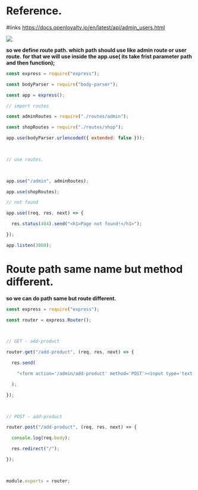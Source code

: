 # Reference.
#links 
https://docs.openloyalty.io/en/latest/api/admin_users.html

![](https://i.imgur.com/NBbXhsu.png)




**so we define route path. which path should use like admin route or user route.**
**for that we will use inside the app.use( its take frist parameter path and then function);**

```js
const express = require("express");

const bodyParser = require("body-parser");

const app = express();

// import routes

const adminRoutes = require("./routes/admin");

const shopRoutes = require("./routes/shop");

app.use(bodyParser.urlencoded({ extended: false }));

  

// use routes.

  

app.use("/admin", adminRoutes);

app.use(shopRoutes);

// not found

app.use((req, res, next) => {

  res.status(404).send("<h1>Page not found!</h1>");

});

app.listen(3000);
```




# Route path same name but method different.

**so we can do path same but route different.**

```js
const express = require("express");

const router = express.Router();

  

// GET - add-product

router.get("/add-product", (req, res, next) => {

  res.send(

    "<form action='/admin/add-product' method='POST'><input type='text' name='title' /> <button type='submit'>Send</button></form>"

  );

});

  

// POST - add-product

router.post("/add-product", (req, res, next) => {

  console.log(req.body);

  res.redirect("/");

});

  

module.exports = router;
```

